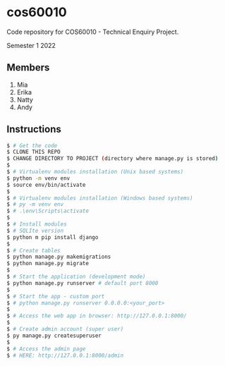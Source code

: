 # cos60010
Code repository for COS60010 - Technical Enquiry Project.

Semester 1 2022

## Members
1. Mia
2. Erika
3. Natty
4. Andy

## Instructions

```bash
$ # Get the code
$ CLONE THIS REPO
$ CHANGE DIRECTORY TO PROJECT (directory where manage.py is stored)
$
$ # Virtualenv modules installation (Unix based systems)
$ python -m venv env 
$ source env/bin/activate
$
$ # Virtualenv modules installation (Windows based systems)
$ # py -m venv env 
$ # .\env\Scripts\activate
$
$ # Install modules
$ # SQLIte version
$ python m pip install django
$
$ # Create tables
$ python manage.py makemigrations
$ python manage.py migrate
$
$ # Start the application (development mode)
$ python manage.py runserver # default port 8000
$
$ # Start the app - custom port 
$ # python manage.py runserver 0.0.0.0:<your_port>
$
$ # Access the web app in browser: http://127.0.0.1:8000/
$
$ # Create admin account (super user)
$ py manage.py createsuperuser
$ 
$ # Access the admin page
$ # HERE: http://127.0.0.1:8000/admin

```

